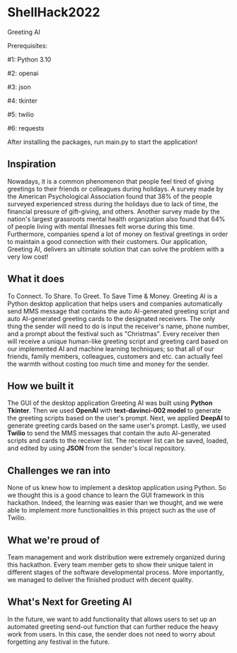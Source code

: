 # ShellHack2022

Greeting AI


Prerequisites:

#1: Python 3.10

#2: openai

#3: json

#4: tkinter

#5: twilio

#6: requests


After installing the packages, run main.py to start the application!







## Inspiration 
Nowadays, it is a common phenomenon that people feel tired of giving greetings to their friends or colleagues during holidays. A survey made by the American Psychological Association found that 38% of the people surveyed experienced stress during the holidays due to lack of time, the financial pressure of gift-giving, and others. Another survey made by the nation's largest grassroots mental health organization also found that 64% of people living with mental illnesses felt worse during this time. Furthermore, companies spend a lot of money on festival greetings in order to maintain a good connection with their customers. Our application, Greeting AI, delivers an ultimate solution that can solve the problem with a very low cost!

## What it does
To Connect. To Share. To Greet. To Save Time & Money. Greeting AI is a Python desktop application that helps users and companies automatically send MMS message that contains the auto AI-generated greeting script and auto AI-generated greeting cards to the designated receivers. The only thing the sender will need to do is input the receiver's name, phone number, and a prompt about the festival such as "Christmas". Every receiver then will receive a unique human-like greeting script and greeting card based on our implemented AI and machine learning techniques; so that all of our friends, family members, colleagues, customers and etc. can actually feel the warmth without costing too much time and money for the sender.

## How we built it
The GUI of the desktop application Greeting AI was built using **Python Tkinter**. Then we used **OpenAI** with **text-davinci-002 model** to generate the greeting scripts based on the user's prompt. Next, we applied **DeepAI** to generate greeting cards based on the same user's prompt. Lastly, we used **Twilio** to send the MMS messages that contain the auto AI-generated scripts and cards to the receiver list. The receiver list can be saved, loaded, and edited by using **JSON** from the sender's local repository.

## Challenges we ran into
None of us knew how to implement a desktop application using Python. So we thought this is a good chance to learn the GUI framework in this hackathon. Indeed, the learning was easier than we thought, and we were able to implement more functionalities in this project such as the use of Twilio.

## What we're proud of 
Team management and work distribution were extremely organized during this hackathon. Every team member gets to show their unique talent in different stages of the software developmental process. More importantly, we managed to deliver the finished product with decent quality.

## What's Next for Greeting AI
In the future, we want to add functionality that allows users to set up an automated greeting send-out function that can further reduce the heavy work from users. In this case, the sender does not need to worry about forgetting any festival in the future.  





